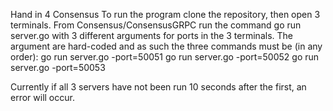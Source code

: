 Hand in 4 Consensus
To run the program clone the repository, then open 3 terminals.
From Consensus/ConsensusGRPC run the command go run server.go with 3 different arguments for ports in the 3 terminals.
The argument are hard-coded and as such the three commands must be (in any order):
go run server.go -port=50051
go run server.go -port=50052
go run server.go -port=50053

Currently if all 3 servers have not been run 10 seconds after the first, an error will occur.
